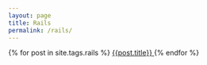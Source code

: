 ```yaml
---
layout: page
title: Rails
permalink: /rails/
---
```



{% for post in site.tags.rails %}
<a href="{{post.url}}">
{{post.title}}
</a>
{% endfor %}
<br>
<br>
